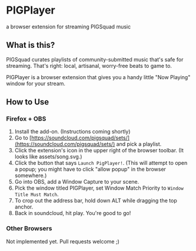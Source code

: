 # PIGPlayer
a browser extension for streaming PIGSquad music

## What is this?
PIGSquad curates playlists of community-submitted music that's safe for streaming. That's right: local, artisanal, worry-free beats to game to.

PIGPlayer is a browser extension that gives you a handy little "Now Playing" window for your stream. 

## How to Use

### Firefox + OBS
1. Install the add-on. (Instructions coming shortly)
2. Go to [https://soundcloud.com/pigsquad/sets/](https://soundcloud.com/pigsquad/sets/) and pick a playlist.
3. Click the extension's icon in the upper right of the browser toolbar. (It looks like assets/song.svg.)
4. Click the button that says `Launch PigPlayer!`. (This will attempt to open a popup; you might have to click "allow popup" in the browser somewhere.)
5. Go into OBS, add a Window Capture to your scene.
6. Pick the window titled PIGPlayer, set Window Match Priority to `Window Title Must Match`.
7. To crop out the address bar, hold down ALT while dragging the top anchor.
8. Back in soundcloud, hit play. You're good to go!

### Other Browsers
Not implemented yet. Pull requests welcome ;)

